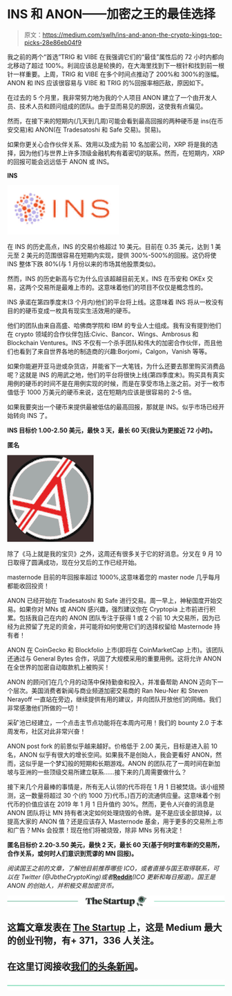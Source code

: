 # INS 和 ANON——加密之王的最佳选择

> 原文：<https://medium.com/swlh/ins-and-anon-the-crypto-kings-top-picks-28e86eb04f9>

我之前的两个“首选”TRIG 和 VIBE 在我强调它们的“最佳”属性后的 72 小时内都向北移动了超过 100%。利润应该总是轮换的，在大海里找到下一根针和找到前一根针一样重要。上周，TRIG 和 VIBE 在多个时间点推动了 200%和 300%的涨幅。ANON 和 INS 应该很容易与 VIBE 和 TRIG 的%回报率相匹敌，原因如下。

在过去的 5 个月里，我非常努力地为我的个人项目 ANON 建立了一个由开发人员、技术人员和顾问组成的团队。由于显而易见的原因，这使我有点偏见。

然而，在接下来的短期内(几天到几周)可能会看到最高回报的两种硬币是 ins(在币安交易)和 ANON(在 Tradesatoshi 和 Safe 交易)。贸易)。

如果你更关心合作伙伴关系、效用以及成为前 10 名加密公司，XRP 将是我的选择，因为他们与世界上许多顶级金融机构有着密切的联系。然而，在短期内，XRP 的回报可能会远远低于 ANON 或 INS。

**INS**

![](img/3cc660e0fd4a9abdc1fa72f2fe073538.png)

在 INS 的历史高点，INS 的交易价格超过 10 美元。目前在 0.35 美元，达到 1 美元至 2 美元的范围很容易在短期内实现，提供 300%-500%的回报。这仍将使 INS 整体下跌 80%(与 1 月份以来的市场其他股票类似)。

然而，INS 的历史新高与它为什么应该超越目前无关。INS 在币安和 OKEx 交易，这两个交易所是最难上市的。这意味着他们的项目不仅仅是概念性的。

INS 承诺在第四季度末(3 个月内)他们的平台将上线。这意味着 INS 将从一枚没有目的的硬币变成一枚具有现实生活效用的硬币。

他们的团队由来自高盛、哈佛商学院和 IBM 的专业人士组成。我有没有提到他们在 crypto 领域的合作伙伴包括:Civic、Bancor、Wings、Ambrosus 和 Blockchain Ventures。INS 不仅有一个杀手团队和伟大的加密合作伙伴，而且他们也看到了来自世界各地的制造商的兴趣:Borjomi，Calgon，Vanish 等等。

如果你能避开亚马逊或杂货店，并能省下一大笔钱，为什么还要去那里购买消费品呢？这就是 INS 的用武之地，他们的平台将很快上线(第四季度末)。购买具有真实用例的硬币的时间不是在用例实现的时候，而是在享受市场上涨之前。对于一枚市值低于 1000 万美元的硬币来说，这在短期内应该是很容易的 2-5 倍。

如果我要突出一个硬币来提供最被低估的最高回报，那就是 INS。似乎市场已经开始转向 INS 了。

**INS 目标价 1.00-2.50 美元，最快 3 天，最长 60 天(我认为更接近 72 小时)。**

**匿名**

![](img/51891b29c8677ac1fadccef89612b0af.png)

除了《马上就是我的宝贝》之外，这周还有很多关于它的好消息。分叉在 9 月 10 日取得了圆满成功，现在分叉后的工作已经开始。

masternode 目前的年回报率超过 1000%,这意味着您的 master node 几乎每月都能收回投资！

ANON 已经开始在 Tradesatoshi 和 Safe 进行交易。周一早上，神秘国度开始交易。如果你对 MNs 或 ANON 感兴趣，强烈建议你在 Cryptopia 上市前进行积累。包括我自己在内的 ANON 团队专注于获得 1 或 2 个前 10 大交易所，因为已经为此预留了充足的资金，并可能将如何使用它们的选择权留给 Masternode 持有者！

ANON 在 CoinGecko 和 Blockfolio 上市(即将在 CoinMarketCap 上市)。该团队还通过与 General Bytes 合作，巩固了大规模采用的重要用例。这将允许 ANON 在全世界的加密自动取款机上被购买！

ANON 的顾问们在几个月的动荡中保持勤奋和投入，并准备帮助 ANON 迈向下一个层次。美国消费者新闻与商业频道加密交易商的 Ran Neu-Ner 和 Steven Nerayoff 一直站在旁边，继续提供有用的建议，并向团队开放他们的网络。我们非常感激他们所做的一切！

采矿池已经建立，一个点击主节点功能将在本周内可用！我们的 bounty 2.0 于本周发布，社区对此非常兴奋！

ANON post fork 的前景似乎越来越好。价格低于 2.00 美元，目标是进入前 10 名，ANON 似乎有很大的增长空间。如果我不是创始人，我会更看好 ANON，然而，这似乎是一个梦幻般的短期和长期游戏。ANON 的团队花了一周时间在新加坡与亚洲的一些顶级交易所建立联系……接下来的几周需要做什么？

接下来几个月最棒的事情是，所有无人认领的代币将在 1 月 1 日被焚烧。该小组预测，这一数量将超过 30 个(约 1000 万)代币。)百万的流通供应量。这意味着个别代币的价值应该在 2019 年 1 月 1 日升值约 30%。然而，更令人兴奋的消息是 ANON 团队将让 MN 持有者决定如何处理烧毁的令牌。是不是应该全部烧掉，以提高大家的 ANON 值？还是应该存入 Masternode 基金，用于更多的交易所上市和广告？MNs 会投票！现在他们将被烧毁，除非 MNs 另有决定！

**匿名目标价 2.20-3.50 美元，最快 2 天，最长 60 天(基于何时宣布新的交易所，合作关系，或何时人们意识到荒谬的 MN 回报)。**

*阅读国王之前的文章，了解他目前推荐哪些 ICO，或者直接与国王取得联系，可以在 Twitter (@JbtheCryptoKing)或者*[**Reddit**](https://redd.it/81hj5q)*(ICO 更新和每日报道)。国王是 ANON 的创始人，并积极交易加密货币。*

[![](img/308a8d84fb9b2fab43d66c117fcc4bb4.png)](https://medium.com/swlh)

## 这篇文章发表在 [The Startup](https://medium.com/swlh) 上，这是 Medium 最大的创业刊物，有+ 371，336 人关注。

## 在这里订阅接收[我们的头条新闻](http://growthsupply.com/the-startup-newsletter/)。

[![](img/b0164736ea17a63403e660de5dedf91a.png)](https://medium.com/swlh)